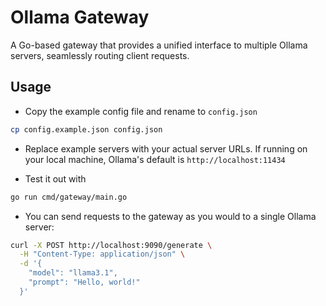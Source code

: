 # Ollama Gateway

A Go-based gateway that provides a unified interface to multiple Ollama servers, seamlessly routing client requests.

## Usage
- Copy the example config file and rename to `config.json`
```bash
cp config.example.json config.json
```
- Replace example servers with your actual server URLs. If running on your local machine, Ollama's default is `http://localhost:11434`

- Test it out with
```bash
go run cmd/gateway/main.go
```

- You can send requests to the gateway as you would to a single Ollama server:
```bash
curl -X POST http://localhost:9090/generate \
  -H "Content-Type: application/json" \
  -d '{
    "model": "llama3.1",
    "prompt": "Hello, world!"
  }'
```
